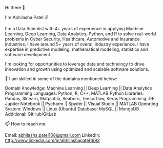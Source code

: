 Hi there 👋

I'm Abhilasha Patel ✌️

I'm a Data Scientist with 4+ years of experience in applying Machine Learning, Deep Learning, Data Analytics, Python, and R to solve real-world problems in Cyber Security, Healthcare, Automotive and Insurance industries. I have around 5+ years of overall industry experience. I have expertise in predictive modeling, mathematical modeling, statistics and software development.

I'm looking for opportunities to leverage data and technology to drive innovation and growth using optimized and scalable software solutions.

🌈 I am skilled in some of the domains mentioned below:

Domain Knowledge: Machine Learning || Deep Learning || Data Analytics Programming Languages: Python, R, C++, MATLAB Python Libraries: Pandas, Sklearn, Matplotlib, Seaborn, Tensorflow, Keras Programming IDE: Jupiter Notebook || Pycharm || Spyder || Visual Studio || MATLAB Operating System: Windows || Linux (Ubuntu) Database: MySQL || MongoDB Additional: GitHub/GitLab

📫 How to reach me

Email: abhilasha.patel108@gmail.com 
LinkedIn: http://www.linkedin.com/in/abhilashapatel1993
